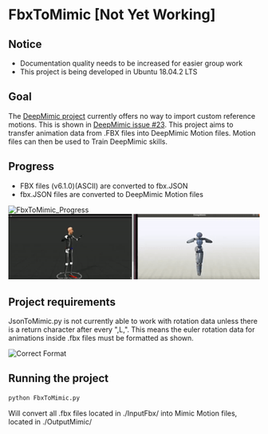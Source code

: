 # FbxToMimic [Not Yet Working]

## Notice
- Documentation quality needs to be increased for easier group work
- This project is being developed in Ubuntu 18.04.2 LTS

## Goal

The [DeepMimic project](https://github.com/xbpeng/DeepMimic) currently offers no way to import custom reference motions. This is shown in [DeepMimic issue #23](https://github.com/xbpeng/DeepMimic/issues/23). This project aims to transfer animation data from .FBX files into DeepMimic Motion files. Motion files can then be used to Train DeepMimic skills.

## Progress

- FBX files (v6.1.0)(ASCII) are converted to fbx.JSON
- fbx.JSON files are converted to DeepMimic Motion files

![FbxToMimic_Progress](./Assets/FbxToMimic_Progress.gif)
![ChickenMimic](./Assets/ChickenMimic.gif)

## Project requirements

JsonToMimic.py is not currently able to work with rotation data unless there is a return character after every ",L,".
This means the euler rotation data for animations inside .fbx files must be formatted as shown.

![Correct Format](https://i.imgur.com/WcOOPNS.png)

## Running the project

```Bash
python FbxToMimic.py
```

Will convert all .fbx files located in ./InputFbx/ into Mimic Motion files, located in ./OutputMimic/
